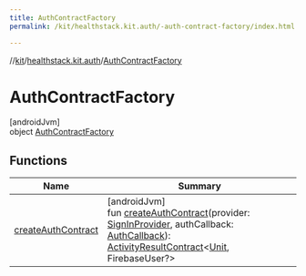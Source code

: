 ```yaml
---
title: AuthContractFactory
permalink: /kit/healthstack.kit.auth/-auth-contract-factory/index.html

---
```

//[kit](../../../index.html)/[healthstack.kit.auth](../index.html)/[AuthContractFactory](index.html)



# AuthContractFactory



[androidJvm]\
object [AuthContractFactory](index.html)



## Functions


| Name | Summary |
|---|---|
| [createAuthContract](create-auth-contract.html) | [androidJvm]<br>fun [createAuthContract](create-auth-contract.html)(provider: [SignInProvider](../-sign-in-provider/index.html), authCallback: [AuthCallback](../-auth-callback/index.html)): [ActivityResultContract](https://developer.android.com/reference/kotlin/androidx/activity/result/contract/ActivityResultContract.html)&lt;[Unit](https://kotlinlang.org/api/latest/jvm/stdlib/kotlin/-unit/index.html), FirebaseUser?&gt; |

